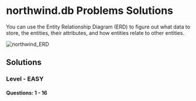 # northwind.db Problems Solutions

You can use the Entity Relationship Diagram (ERD) to figure out what data to store, the entities, their attributes, and how entities relate to other entities.

![northwind_ERD](https://github.com/user-attachments/assets/db5d5ea3-d259-46fa-b629-e1a743f50825)

## Solutions
### Level - EASY
#### Questions: 1 - 16










































































































































